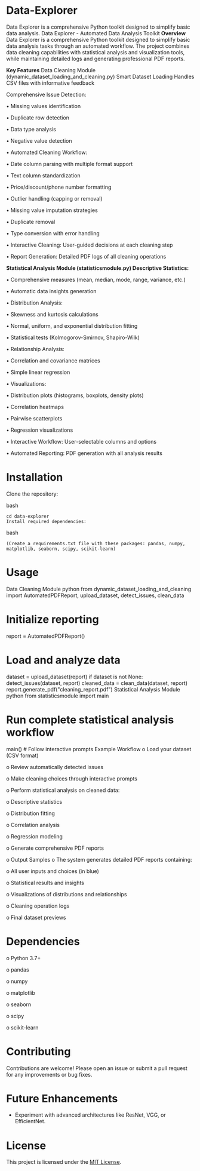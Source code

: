 # Data-Explorer
Data Explorer is a comprehensive Python toolkit designed to simplify basic data analysis.
Data Explorer - Automated Data Analysis Toolkit
**Overview**
Data Explorer is a comprehensive Python toolkit designed to simplify basic data analysis tasks through an automated workflow. The project combines data cleaning capabilities with statistical analysis and visualization tools, while maintaining detailed logs and generating professional PDF reports.

**Key Features**
Data Cleaning Module (dynamic_dataset_loading_and_cleaning.py)
Smart Dataset Loading
Handles CSV files with informative feedback

Comprehensive Issue Detection:

•	Missing values identification

•	Duplicate row detection

•	Data type analysis

•	Negative value detection

•	Automated Cleaning Workflow:

•	Date column parsing with multiple format support

•	Text column standardization

•	Price/discount/phone number formatting

•	Outlier handling (capping or removal)

•	Missing value imputation strategies

•	Duplicate removal

•	Type conversion with error handling

•	Interactive Cleaning: User-guided decisions at each cleaning step

•	Report Generation: Detailed PDF logs of all cleaning operations

**Statistical Analysis Module (statisticsmodule.py)
Descriptive Statistics:**

•	Comprehensive measures (mean, median, mode, range, variance, etc.)

•	Automatic data insights generation

•	Distribution Analysis:

•	Skewness and kurtosis calculations

•	Normal, uniform, and exponential distribution fitting

•	Statistical tests (Kolmogorov-Smirnov, Shapiro-Wilk)

•	Relationship Analysis:

•	Correlation and covariance matrices

•	Simple linear regression

•	Visualizations:

•	Distribution plots (histograms, boxplots, density plots)

•	Correlation heatmaps

•	Pairwise scatterplots

•	Regression visualizations

•	Interactive Workflow: User-selectable columns and options

•	Automated Reporting: PDF generation with all analysis results



# Installation
Clone the repository:

bash 
```git clone https://github.com/yourusername/data-explorer.git
cd data-explorer
Install required dependencies:
```
bash
```pip install -r requirements.txt
(Create a requirements.txt file with these packages: pandas, numpy, matplotlib, seaborn, scipy, scikit-learn)
```
# Usage
Data Cleaning Module
python
from dynamic_dataset_loading_and_cleaning import AutomatedPDFReport, upload_dataset, detect_issues, clean_data

# Initialize reporting
report = AutomatedPDFReport()

# Load and analyze data
dataset = upload_dataset(report)
if dataset is not None:
    detect_issues(dataset, report)
    cleaned_data = clean_data(dataset, report)
    report.generate_pdf("cleaning_report.pdf")
Statistical Analysis Module
python
from statisticsmodule import main

# Run complete statistical analysis workflow
main()  # Follow interactive prompts
Example Workflow
o	Load your dataset (CSV format)

o	Review automatically detected issues

o	Make cleaning choices through interactive prompts

o	Perform statistical analysis on cleaned data:

o	Descriptive statistics

o	Distribution fitting

o	Correlation analysis

o	Regression modeling

o	Generate comprehensive PDF reports

o	Output Samples
o	The system generates detailed PDF reports containing:

o	All user inputs and choices (in blue)

o	Statistical results and insights

o	Visualizations of distributions and relationships

o	Cleaning operation logs

o	Final dataset previews

# Dependencies
o	Python 3.7+

o	pandas

o	numpy

o	matplotlib

o	seaborn

o	scipy

o	scikit-learn

# Contributing
Contributions are welcome! Please open an issue or submit a pull request for any improvements or bug fixes.

# Future Enhancements
- Experiment with advanced architectures like ResNet, VGG, or EfficientNet.

# License
This project is licensed under the [MIT License](LICENSE).


